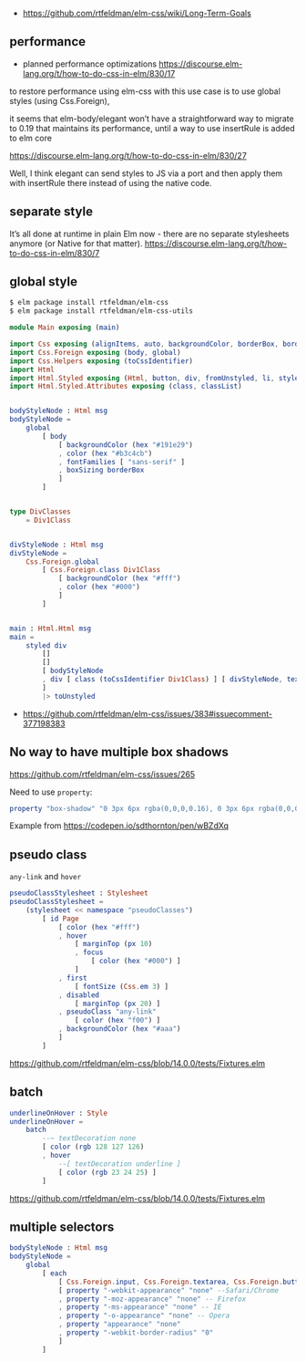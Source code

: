 - https://github.com/rtfeldman/elm-css/wiki/Long-Term-Goals

## performance

- planned performance optimizations https://discourse.elm-lang.org/t/how-to-do-css-in-elm/830/17

to restore performance using elm-css with this use case is to use global styles (using Css.Foreign), 

it seems that elm-body/elegant won’t have a straightforward way to migrate to 0.19 that maintains its performance, until a way to use insertRule is added to elm core

https://discourse.elm-lang.org/t/how-to-do-css-in-elm/830/27

Well, I think elegant can send styles to JS via a port and then apply them with insertRule there instead of using the native code.

## separate style

It’s all done at runtime in plain Elm now - there are no separate stylesheets anymore (or Native for that matter). https://discourse.elm-lang.org/t/how-to-do-css-in-elm/830/7
## global style

```bash
$ elm package install rtfeldman/elm-css
$ elm package install rtfeldman/elm-css-utils
```

```elm
module Main exposing (main)

import Css exposing (alignItems, auto, backgroundColor, borderBox, borderRadius, boxSizing, center, color, cursor, default, displayFlex, ellipsis, flexEnd, fontFamilies, fontSize, hex, hidden, justifyContent, listStyleType, margin, marginLeft, maxHeight, minHeight, minWidth, none, overflowX, overflowY, padding, padding2, paddingTop, pointer, px, rgba, textOverflow, width, zero)
import Css.Foreign exposing (body, global)
import Css.Helpers exposing (toCssIdentifier)
import Html
import Html.Styled exposing (Html, button, div, fromUnstyled, li, styled, text, toUnstyled, ul)
import Html.Styled.Attributes exposing (class, classList)


bodyStyleNode : Html msg
bodyStyleNode =
    global
        [ body
            [ backgroundColor (hex "#191e29")
            , color (hex "#b3c4cb")
            , fontFamilies [ "sans-serif" ]
            , boxSizing borderBox
            ]
        ]


type DivClasses
    = Div1Class


divStyleNode : Html msg
divStyleNode =
    Css.Foreign.global
        [ Css.Foreign.class Div1Class
            [ backgroundColor (hex "#fff")
            , color (hex "#000")
            ]
        ]


main : Html.Html msg
main =
    styled div
        []
        []
        [ bodyStyleNode
        , div [ class (toCssIdentifier Div1Class) ] [ divStyleNode, text "Hello world" ]
        ]
        |> toUnstyled
```

- https://github.com/rtfeldman/elm-css/issues/383#issuecomment-377198383

## No way to have multiple box shadows

https://github.com/rtfeldman/elm-css/issues/265

Need to use `property`:

```elm
property "box-shadow" "0 3px 6px rgba(0,0,0,0.16), 0 3px 6px rgba(0,0,0,0.23)"
```

Example from https://codepen.io/sdthornton/pen/wBZdXq

## pseudo class

`any-link` and `hover`

```elm
pseudoClassStylesheet : Stylesheet
pseudoClassStylesheet =
    (stylesheet << namespace "pseudoClasses")
        [ id Page
            [ color (hex "#fff")
            , hover
                [ marginTop (px 10)
                , focus
                    [ color (hex "#000") ]
                ]
            , first
                [ fontSize (Css.em 3) ]
            , disabled
                [ marginTop (px 20) ]
            , pseudoClass "any-link"
                [ color (hex "f00") ]
            , backgroundColor (hex "#aaa")
            ]
        ]
```

https://github.com/rtfeldman/elm-css/blob/14.0.0/tests/Fixtures.elm

## batch

```elm
underlineOnHover : Style
underlineOnHover =
    batch
        --~ textDecoration none
        [ color (rgb 128 127 126)
        , hover
            --[ textDecoration underline ]
            [ color (rgb 23 24 25) ]
        ]
```

https://github.com/rtfeldman/elm-css/blob/14.0.0/tests/Fixtures.elm

## multiple selectors

```elm
bodyStyleNode : Html msg
bodyStyleNode =
    global
        [ each
            [ Css.Foreign.input, Css.Foreign.textarea, Css.Foreign.button ]
            [ property "-webkit-appearance" "none" --Safari/Chrome
            , property "-moz-appearance" "none" -- Firefox
            , property "-ms-appearance" "none" -- IE
            , property "-o-appearance" "none" -- Opera
            , property "appearance" "none"
            , property "-webkit-border-radius" "0"
            ]
        ]
```

